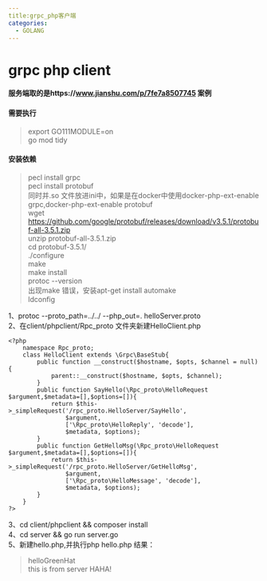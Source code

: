 ```yaml
---
title:grpc_php客户端
categories:
  - GOLANG
---
```

# grpc php client 
**服务端取的是https://www.jianshu.com/p/7fe7a8507745 案例**  


#### 需要执行
> export GO111MODULE=on  
go mod tidy
#### 安装依赖
>pecl install grpc  
pecl install protobuf  
同时并.so 文件放进ini中，如果是在docker中使用docker-php-ext-enable grpc,docker-php-ext-enable protobuf  
wget https://github.com/google/protobuf/releases/download/v3.5.1/protobuf-all-3.5.1.zip  
unzip protobuf-all-3.5.1.zip  
cd protobuf-3.5.1/  
./configure  
make  
make install  
protoc --version  
出现make 错误，安装apt-get install automake  
ldconfig  

1、protoc --proto_path=../../ --php_out=. helloServer.proto  
2、在client/phpclient/Rpc_proto 文件夹新建HelloClient.php  

    <?php
		namespace Rpc_proto;
		class HelloClient extends \Grpc\BaseStub{
			public function __construct($hostname, $opts, $channel = null) {
				parent::__construct($hostname, $opts, $channel);
			}
			public function SayHello(\Rpc_proto\HelloRequest $argument,$metadata=[],$options=[]){
				return $this->_simpleRequest('/rpc_proto.HelloServer/SayHello',
					$argument,
					['\Rpc_proto\HelloReply', 'decode'],
					$metadata, $options);
			}
			public function GetHelloMsg(\Rpc_proto\HelloRequest $argument,$metadata=[],$options=[]){
				return $this->_simpleRequest('/rpc_proto.HelloServer/GetHelloMsg',
					$argument,
					['\Rpc_proto\HelloMessage', 'decode'],
					$metadata, $options);
			}
		}
	?>
3、cd client/phpclient && composer install  
4、cd server && go run server.go  
5、新建hello.php,并执行php hello.php
结果：
> helloGreenHat  
this is from server HAHA!